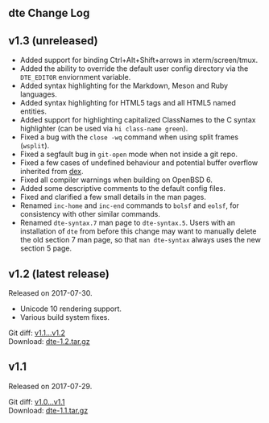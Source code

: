 dte Change Log
--------------

v1.3 (unreleased)
-----------------

* Added support for binding Ctrl+Alt+Shift+arrows in xterm/screen/tmux.
* Added the ability to override the default user config directory via
  the `DTE_EDITOR` enviornment variable.
* Added syntax highlighting for the Markdown, Meson and Ruby languages.
* Added syntax highlighting for HTML5 tags and all HTML5 named entities.
* Added support for highlighting capitalized ClassNames to the C syntax
  highlighter (can be used via `hi class-name green`).
* Fixed a bug with the `close -wq` command when using split frames
  (`wsplit`).
* Fixed a segfault bug in `git-open` mode when not inside a git repo.
* Fixed a few cases of undefined behaviour and potential buffer overflow
  inherited from [dex].
* Fixed all compiler warnings when building on OpenBSD 6.
* Added some descriptive comments to the default config files.
* Fixed and clarified a few small details in the man pages.
* Renamed `inc-home` and `inc-end` commands to `bolsf` and `eolsf`,
  for consistency with other similar commands.
* Renamed `dte-syntax.7` man page to `dte-syntax.5`. Users with an
  installation of `dte` from before this change may want to manually
  delete the old section 7 man page, so that `man dte-syntax` always
  uses the new section 5 page.

v1.2 (latest release)
---------------------

Released on 2017-07-30.

* Unicode 10 rendering support.
* Various build system fixes.

Git diff: [v1.1...v1.2](https://github.com/craigbarnes/dte/compare/v1.1...v1.2)  
Download: [dte-1.2.tar.gz](https://craigbarnes.gitlab.io/dte/dist/dte-1.2.tar.gz)

v1.1
----

Released on 2017-07-29.

Git diff: [v1.0...v1.1](https://github.com/craigbarnes/dte/compare/v1.0...v1.1)  
Download: [dte-1.1.tar.gz](https://craigbarnes.gitlab.io/dte/dist/dte-1.1.tar.gz)


[dex]: https://github.com/tihirvon/dex
